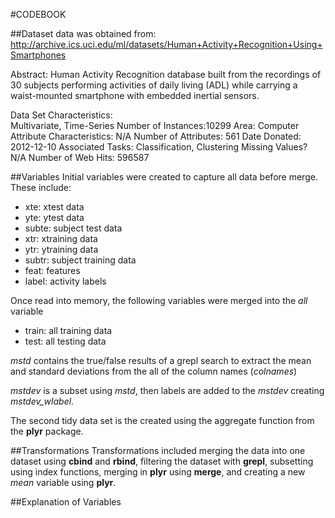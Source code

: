 #CODEBOOK

##Dataset
data was obtained from: http://archive.ics.uci.edu/ml/datasets/Human+Activity+Recognition+Using+Smartphones

Abstract: Human Activity Recognition database built from the recordings of 30 subjects performing activities of daily living (ADL) while carrying a waist-mounted smartphone with embedded inertial sensors.

Data Set Characteristics:  
Multivariate, Time-Series
Number of Instances:10299
Area: Computer
Attribute Characteristics: N/A
Number of Attributes: 561
Date Donated: 2012-12-10
Associated Tasks: Classification, Clustering
Missing Values? N/A
Number of Web Hits: 596587

##Variables
Initial variables were created to capture all data before merge.  These include:
* xte: xtest data
* yte: ytest data
* subte: subject test data
* xtr: xtraining data
* ytr: ytraining data
* subtr: subject training data
* feat: features
* label: activity labels

Once read into memory, the following variables were merged into the *all* variable
* train: all training data
* test: all testing data

*mstd* contains the true/false results of a grepl search to extract the mean and standard deviations from the all of the column names (*colnames*)

*mstdev* is a subset using *mstd*, then labels are added to the *mstdev* creating *mstdev_wlabel*.

The second tidy data set is the created using the aggregate function from the **plyr** package.

##Transformations
Transformations included merging the data into one dataset using **cbind** and **rbind**, filtering the dataset with **grepl**, subsetting using index functions, merging in **plyr** using **merge**, and creating a new *mean* variable using **plyr**.











##Explanation of Variables


